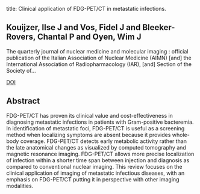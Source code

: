title: Clinical application of FDG-PET/CT in metastatic infections.

## Kouijzer, Ilse J and Vos, Fidel J and Bleeker-Rovers, Chantal P and Oyen, Wim J
The quarterly journal of nuclear medicine and molecular imaging : official publication of the Italian Association of Nuclear Medicine (AIMN) [and] the International Association of Radiopharmacology (IAR), [and] Section of the Society of...

<a href="https://doi.org/10.23736/S1824-4785.16.02735-7">DOI</a>

## Abstract
FDG-PET/CT has proven its clinical value and cost-effectiveness in diagnosing metastatic infections in patients with Gram-positive bacteremia. In identification of metastatic foci, FDG-PET/CT is useful as a screening method when localizing symptoms are absent because it provides whole-body coverage. FDG-PET/CT detects early metabolic activity rather than the late anatomical changes as visualized by computed tomography and magnetic resonance imaging. FDG-PET/CT allows more precise localization of infection within a shorter time span between injection and diagnosis as compared to conventional nuclear imaging. This review focuses on the clinical application of imaging of metastatic infectious diseases, with an emphasis on FDG-PET/CT putting it in perspective with other imaging modalities.

